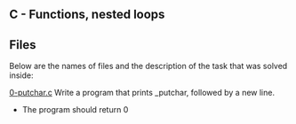 ## C - Functions, nested loops

## Files
Below are the names of files and the description of the task that was solved inside:

[0-putchar.c](0-putchar.c)
Write a program that prints _putchar, followed by a new line.

* The program should return 0
